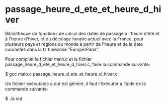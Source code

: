 # passage_heure_d_ete_et_heure_d_hiver
Bibliothèque de fonctions de calcul des dates de passage à l'heure d'été et à l'heure d'hiver, et du décalage horaire actuel avec la France, pour plusieurs pays et régions du monde à partir de l'heure et de la date courantes dans la tz timezone "Europe/Paris".

Pour compiler le fichier main.c et le fichier passage_heure_d_ete_et_heure_d_hiver.c, faire la commande suivante:

$ gcc main.c passage_heure_d_ete_et_heure_d_hiver.c

Un fichier exécutable a.out est généré, il faut l'éxécuter à l'aide de la commande suivante:

$ ./a.out
